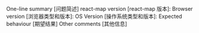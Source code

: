 One-line summary [问题简述]
react-map version [react-map 版本]:
Browser version [浏览器类型和版本]:
OS Version [操作系统类型和版本]:
Expected behaviour [期望结果]
Other comments [其他信息]
